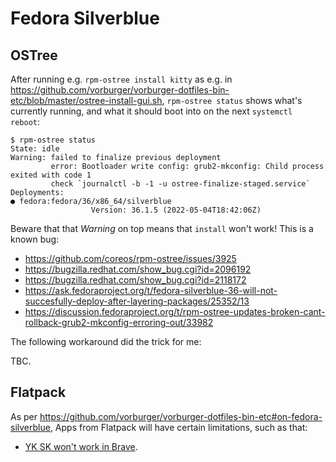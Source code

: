 # Fedora Silverblue

## OSTree

After running e.g. `rpm-ostree install kitty`
as e.g. in https://github.com/vorburger/vorburger-dotfiles-bin-etc/blob/master/ostree-install-gui.sh,
`rpm-ostree status` shows what's currently running, and what it should boot into on the next `systemctl reboot`:

    $ rpm-ostree status
    State: idle
    Warning: failed to finalize previous deployment
             error: Bootloader write config: grub2-mkconfig: Child process exited with code 1
             check `journalctl -b -1 -u ostree-finalize-staged.service`
    Deployments:
    ● fedora:fedora/36/x86_64/silverblue
                      Version: 36.1.5 (2022-05-04T18:42:06Z)

Beware that that _Warning_ on top means that `install` won't work!  This is a known bug:

* https://github.com/coreos/rpm-ostree/issues/3925
* https://bugzilla.redhat.com/show_bug.cgi?id=2096192
* https://bugzilla.redhat.com/show_bug.cgi?id=2118172
* https://ask.fedoraproject.org/t/fedora-silverblue-36-will-not-succesfully-deploy-after-layering-packages/25352/13
* https://discussion.fedoraproject.org/t/rpm-ostree-updates-broken-cant-rollback-grub2-mkconfig-erroring-out/33982

The following workaround did the trick for me:

TBC.


## Flatpack

As per https://github.com/vorburger/vorburger-dotfiles-bin-etc#on-fedora-silverblue,
Apps from Flatpack will have certain limitations, such as that:

* [YK SK won't work in Brave](https://github.com/flathub/com.brave.Browser/issues/126).
